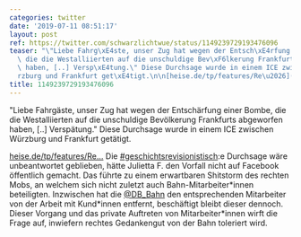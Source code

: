 ```yaml
---
categories: twitter
date: '2019-07-11 08:51:17'
layout: post
ref: https://twitter.com/schwarzlichtwue/status/1149239729193476096
teaser: "\"Liebe Fahrg\xE4ste, unser Zug hat wegen der Entsch\xE4rfung einer Bombe,\
  \ die die Westalliierten auf die unschuldige Bev\xF6lkerung Frankfurts abgeworfen\
  \ haben, [..] Versp\xE4tung.\" Diese Durchsage wurde in einem ICE zwischen W\xFC\
  rzburg und Frankfurt get\xE4tigt.\n\n[heise.de/tp/features/Re\u2026](https://www.heise.de/tp/features/Rechter-Shitstorm-nach-Nazi-Durchsage-im-ICE-4467647.html)"
title: 1149239729193476096
---
```

"Liebe Fahrgäste, unser Zug hat wegen der Entschärfung einer Bombe, die die Westalliierten auf die unschuldige Bevölkerung Frankfurts abgeworfen haben, [..] Verspätung." Diese Durchsage wurde in einem ICE zwischen Würzburg und Frankfurt getätigt.

[heise.de/tp/features/Re…](https://www.heise.de/tp/features/Rechter-Shitstorm-nach-Nazi-Durchsage-im-ICE-4467647.html)
Die [#geschichtsrevisionistisch](/t/geschichtsrevisionistisch):e Durchsage wäre unbeantwortet geblieben, hätte Julietta F. den Vorfall nicht auf Facebook öffentlich gemacht. Das führte zu einem erwartbaren  Shitstorm des rechten Mobs, an welchem sich nicht zuletzt auch Bahn-Mitarbeiter\*innen beteiligten.
Inzwischen hat die [@DB_Bahn](https://twitter.com/DB_Bahn) den entsprechenden Mitarbeiter von der Arbeit mit Kund\*innen entfernt, beschäftigt bleibt dieser dennoch. Dieser Vorgang und das private Auftreten von Mitarbeiter\*innen wirft die Frage auf, inwiefern rechtes Gedankengut von der Bahn toleriert wird.